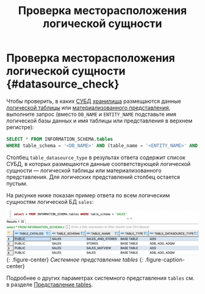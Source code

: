 ﻿---
layout: default
title: Проверка месторасположения логической сущности
nav_order: 3
parent: Другие действия
grand_parent: Работа с системой
has_children: false
has_toc: false
---

# Проверка месторасположения логической сущности {#datasource_check}

Чтобы проверить, в каких [СУБД](../../../introduction/supported_DBMS/supported_DBMS.md)
[хранилища](../../../overview/main_concepts/data_storage/data_storage.md) размещаются данные 
[логической таблицы](../../../overview/main_concepts/logical_table/logical_table.md) или 
[материализованного представления](../../../overview/main_concepts/materialized_view/materialized_view.md), 
выполните запрос (вместо `DB_NAME` и `ENTITY_NAME` подставьте имя логической базы данных и имя
таблицы или представления в верхнем регистре):
```sql
SELECT * FROM INFORMATION_SCHEMA.tables
WHERE table_schema = '<DB_NAME>' AND (table_name = '<ENTITY_NAME>' AND table_type = 'BASE TABLE')
```

Столбец `table_datasource_type` в результах ответа содержит список СУБД, в которых 
размещаются данные соответствующей логической сущности — логической таблицы
или материализованного представления. Для логических представлений столбец остается пустым.

На рисунке ниже показан пример ответа по всем логическим сущностям логической БД `sales`:

<a id="img_datasource_check"></a>
![](datasource_check.png)
{: .figure-center}
*Системное представление tables*
{: .figure-caption-center}

Подробнее о других параметрах системного представления `tables` см. в разделе
[Представление tables](../../../reference/system_views/system_views.md#tables).

